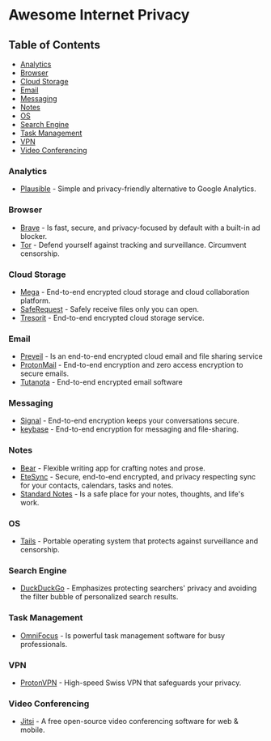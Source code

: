 # Awesome Internet Privacy

## Table of Contents

* [Analytics](#analytics)
* [Browser](#browser)
* [Cloud Storage](#cloud-storage)
* [Email](#email)
* [Messaging](#messaging)
* [Notes](#notes)
* [OS](#os)
* [Search Engine](#search-engine)
* [Task Management](#task-management)
* [VPN](#vpn)
* [Video Conferencing](#video-conferencing)

### Analytics

* [Plausible](https://plausible.io/) - Simple and privacy-friendly alternative to Google Analytics.

### Browser

* [Brave](https://brave.com/) - Is fast, secure, and privacy-focused by default with a built-in ad blocker.
* [Tor](https://www.torproject.org/) - Defend yourself against tracking and surveillance. Circumvent censorship.

### Cloud Storage

* [Mega](https://mega.nz/) - End-to-end encrypted cloud storage and cloud collaboration platform.
* [SafeRequest](https://saferequest.net/en) - Safely receive files only you can open.
* [Tresorit](https://tresorit.com) - End-to-end encrypted  cloud storage service.

### Email

* [Preveil](https://www.preveil.com/) - Is an end-to-end encrypted cloud email and file sharing service
* [ProtonMail](https://protonmail.com/) - End-to-end encryption and zero access encryption to secure emails.
* [Tutanota](https://tutanota.com/) - End-to-end encrypted email software

### Messaging

* [Signal](https://signal.org/) - End-to-end encryption keeps your conversations secure.
* [keybase](https://keybase.io/) - End-to-end encryption for messaging and file-sharing.

### Notes

* [Bear](https://bear.app/) - Flexible writing app for crafting notes and prose.
* [EteSync](https://www.etesync.com/) - Secure, end-to-end encrypted, and privacy respecting sync for your contacts, calendars, tasks and notes.
* [Standard Notes](https://standardnotes.org/) -  Is a safe place for your notes, thoughts, and life's work.

### OS

* [Tails](https://tails.boum.org/) - Portable operating system that protects against surveillance and censorship.

### Search Engine

* [DuckDuckGo](https://duckduckgo.com/) - Emphasizes protecting searchers' privacy and avoiding the filter bubble of personalized search results.

### Task Management

* [OmniFocus](https://www.omnigroup.com/omnifocus/) - Is powerful task management software for busy professionals.

### VPN

* [ProtonVPN](https://protonvpn.com/) - High-speed Swiss VPN that safeguards your privacy.

### Video Conferencing

* [Jitsi](https://jitsi.org/) -  A free open-source video conferencing software for web & mobile.
